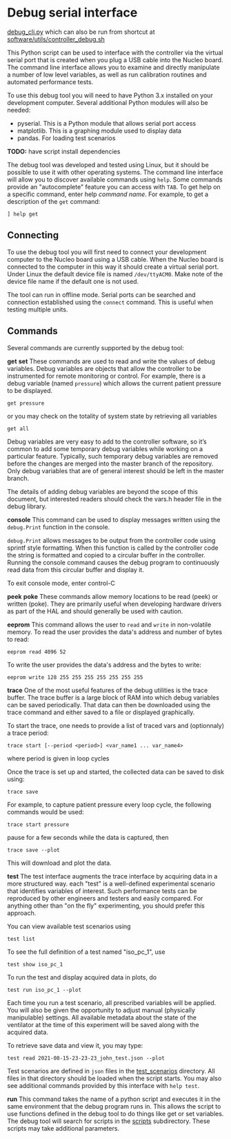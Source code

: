 # Debug serial interface

[debug_cli.py](debug_cli.py) which can also be run from shortcut at
[software/utils/controller_debug.sh](../controller_debug.sh)

This Python script can be used to interface with the controller via the virtual serial port that is created when you plug a USB cable into the Nucleo board. The command line interface allows you to examine and directly manipulate a number of low level variables, as well as run calibration routines and automated performance tests.

To use this debug tool you will need to have Python 3.x installed on your development computer.  Several additional Python modules will also be needed:
- pyserial.  This is a Python module that allows serial port access
- matplotlib.  This is a graphing module used to display data
- pandas. For loading test scenarios

**TODO:** have script install dependencies

The debug tool was developed and tested using Linux, but it should be possible to use it with other operating systems. The command line interface will allow you to discover available commands using `help`. Some commands provide an "autocomplete" feature you can access with `TAB`. To get help on a specific command, enter help _command name_.  For example, to get a description of the `get` command:
```
] help get
```

## Connecting

To use the debug tool you will first need to connect your development computer to the Nucleo board using a USB cable.  When the Nucleo board is connected to the computer in this way it should create a virtual serial port.  Under Linux the default device file is named `/dev/ttyACM0`.  Make note of the device file name if the default one is not used.

The tool can run in offline mode. Serial ports can be searched and connection established using the `connect` command. This is useful when testing multiple units.

## Commands

Several commands are currently supported by the debug tool:

**get**
**set**
These commands are used to read and write the values of debug variables.  Debug variables are objects that allow the controller to be instrumented for remote monitoring or control.  For example, there is a debug variable (named `pressure`) which allows the current patient pressure to be displayed.
```
get pressure
```
or you may check on the totality of system state by retrieving all variables

```
get all
```

Debug variables are very easy to add to the controller software, so it’s common to add some temporary debug variables while working on a particular feature. Typically, such temporary debug variables are removed before the changes are merged into the master branch of the repository.  Only debug variables that are of general interest should be left in the master branch.

The details of adding debug variables are beyond the scope of this document, but interested readers should check the vars.h header file in the debug library.

**console**
This command can be used to display messages written using the `debug.Print` function in the console.

`debug.Print` allows messages to be output from the controller code using sprintf style formatting.  When this function is called by the controller code the string is formatted and copied to a circular buffer in the controller.  Running the console command causes the debug program to continuously read data from this circular buffer and display it.

To exit console mode, enter control-C

**peek**
**poke**
These commands allow memory locations to be read (peek) or written (poke).  They are primarily useful when developing hardware drivers as part of the HAL and should generally be used with caution.

**eeprom**
This command allows the user to `read` and `write` in non-volatile memory.
To read the user provides the data's address and number of bytes to read:
```
eeprom read 4096 52
```
To write the user provides the data's address and the bytes to write:
```
eeprom write 128 255 255 255 255 255 255 255
```

**trace**
One of the most useful features of the debug utilities is the trace buffer.  The trace buffer is a large block of RAM into which debug variables can be saved periodically.  That data can then be downloaded using the trace command and either saved to a file or displayed graphically.

To start the trace, one needs to provide a list of traced vars and (optionnaly) a trace period:
```
trace start [--period <period>] <var_name1 ... var_name4>
```
where period is given in loop cycles

Once the trace is set up and started, the collected data can be saved to disk using:
```
trace save
```
For example, to capture patient pressure every loop cycle, the following commands would be used:
```
trace start pressure
```
pause for a few seconds while the data is captured, then
```
trace save --plot
```
This will download and plot the data.

**test**
The test interface augments the trace interface by acquiring data in a more structured way. each "test" is a well-defined experimental scenario that identifies variables of interest. Such performance tests can be reproduced by other engineers and testers and easily compared. For anything other than "on the fly" experimenting, you should prefer this approach.

You can view available test scenarios using
```
test list
```

To see the full definition of a test named "iso_pc_1", use
```
test show iso_pc_1
```

To run the test and display acquired data in plots, do
```
test run iso_pc_1 --plot
```

Each time you run a test scenario, all prescribed variables will be applied. You will also be given the opportunity to adjust manual (physically manipulable) settings. All available metadata about the state of the ventilator at the time of this experiment will be saved along with the acquired data.

To retrieve save data and view it, you may type:
```
test read 2021-08-15-23-23-23_john_test.json --plot
```

Test scenarios are defined in `json` files in the [test_scenarios](test_scenarios) directory. All files in that directory should be loaded when the script starts. You may also see additional commands provided by this interface with `help test`.

**run**
This command takes the name of a python script and executes it in the same environment that the debug program runs in.  This allows the script to use functions defined in the debug tool to do things like get or set variables.
The debug tool will search for scripts in the [scripts](scripts) subdirectory. These scripts may take additional parameters.
